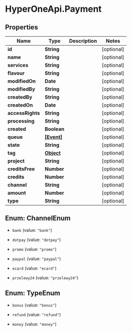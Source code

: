 # HyperOneApi.Payment

## Properties
Name | Type | Description | Notes
------------ | ------------- | ------------- | -------------
**id** | **String** |  | [optional] 
**name** | **String** |  | [optional] 
**services** | **String** |  | [optional] 
**flavour** | **String** |  | [optional] 
**modifiedOn** | **Date** |  | [optional] 
**modifiedBy** | **String** |  | [optional] 
**createdBy** | **String** |  | [optional] 
**createdOn** | **Date** |  | [optional] 
**accessRights** | **String** |  | [optional] 
**processing** | **String** |  | [optional] 
**created** | **Boolean** |  | [optional] 
**queue** | [**[Event]**](Event.md) |  | [optional] 
**state** | **String** |  | [optional] 
**tag** | [**Object**](.md) |  | [optional] 
**project** | **String** |  | [optional] 
**creditsFree** | **Number** |  | [optional] 
**credits** | **Number** |  | [optional] 
**channel** | **String** |  | [optional] 
**amount** | **Number** |  | [optional] 
**type** | **String** |  | [optional] 


<a name="ChannelEnum"></a>
## Enum: ChannelEnum


* `bank` (value: `"bank"`)

* `dotpay` (value: `"dotpay"`)

* `promo` (value: `"promo"`)

* `paypal` (value: `"paypal"`)

* `ecard` (value: `"ecard"`)

* `przelewy24` (value: `"przelewy24"`)




<a name="TypeEnum"></a>
## Enum: TypeEnum


* `bonus` (value: `"bonus"`)

* `refund` (value: `"refund"`)

* `money` (value: `"money"`)




